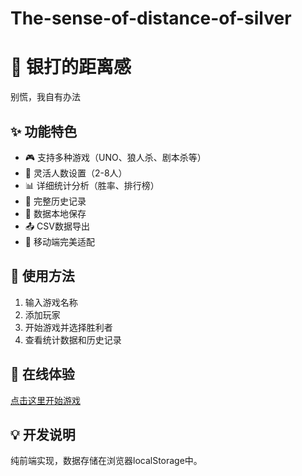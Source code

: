 # The-sense-of-distance-of-silver
# 🎯 银打的距离感

别慌，我自有办法

## ✨ 功能特色

- 🎮 支持多种游戏（UNO、狼人杀、剧本杀等）
- 👥 灵活人数设置（2-8人）
- 📊 详细统计分析（胜率、排行榜）
- 📝 完整历史记录
- 💾 数据本地保存
- 📤 CSV数据导出
- 📱 移动端完美适配

## 🚀 使用方法

1. 输入游戏名称
2. 添加玩家
3. 开始游戏并选择胜利者
4. 查看统计数据和历史记录

## 🔗 在线体验

[点击这里开始游戏](https://你的用户名.github.io/仓库名)

## 💡 开发说明

纯前端实现，数据存储在浏览器localStorage中。
